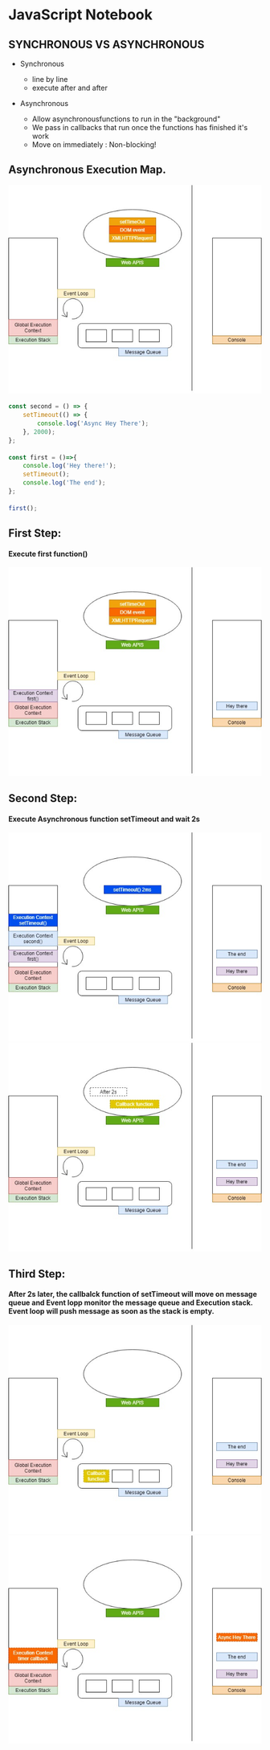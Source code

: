 # JavaScript Notebook

## SYNCHRONOUS VS ASYNCHRONOUS

* Synchronous
    * line by line
    * execute after and after


* Asynchronous
    * Allow asynchronousfunctions to run in the "background"
    * We pass in callbacks that run once the functions has finished it's work
    * Move on immediately : Non-blocking!


## Asynchronous Execution Map.
![Asynchronous](Asynchronous.jpg)


``` js
const second = () => {
    setTimeout(() => {
        console.log('Async Hey There');
    }, 2000);
};

const first = ()=>{
    console.log('Hey there!');
    setTimeout();
    console.log('The end');
};

first();
```

## First Step:
#### Execute first function()
![Asynchronous](Asynchronous2.jpg)


## Second Step:
#### Execute Asynchronous function **setTimeout** and wait 2s
![Asynchronous](Asynchronous3.jpg)
![Asynchronous](Asynchronous4.jpg)

## Third Step:
#### After 2s later, the callbalck function of setTimeout will move on message queue and Event lopp monitor the message queue and Execution stack. Event loop will push message as soon as the stack is empty.
![Asynchronous](Asynchronous5.jpg)
![Asynchronous](Asynchronous6.jpg)

